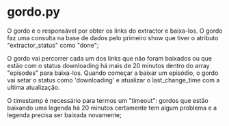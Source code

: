 gordo.py 
========

O gordo é o responsável por obter os links do extractor e baixa-los. O gordo
faz uma consulta na base de dados pelo primeiro show que tiver o atributo
"extractor_status" como "done";

O gordo vai percorrer cada um dos links que não foram baixados ou que estão com
o status downloading há mais de 20 minutos dentro do array "episodes" para
baixa-los. Quando começar a baixar um episódio, o gordo vai setar o status como
'downloading' e atualizar o last_change_time com a ultima atualização.

O timestamp é necessário para termos um "timeout": gordos que estão baixando
uma legenda há 20 minutos certamente tem algum problema e a legenda precisa ser
baixada novamente;
